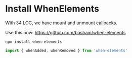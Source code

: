 # Install WhenElements

With 34 LOC, we have mount and unmount callbacks.

Use this now:
https://github.com/basham/when-elements

```
npm install when-elements
```

```js
import { whenAdded, whenRemoved } from 'when-elements'
```